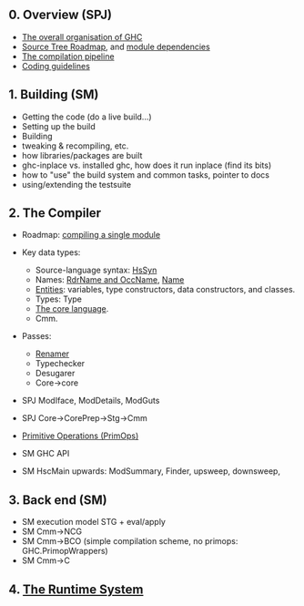 ## 0. Overview (SPJ)

- [The overall organisation of GHC](commentary/organisation)
- [Source Tree Roadmap](commentary/source-tree), and [module dependencies](module-dependencies)
- [The compilation pipeline](commentary/pipeline)
- [Coding guidelines](commentary/coding-style)

## 1. Building (SM)

- Getting the code (do a live build...)
- Setting up the build
- Building
- tweaking & recompiling, etc.
- how libraries/packages are built
- ghc-inplace vs. installed ghc, how does it run inplace (find its bits)
- how to "use" the build system and common tasks, pointer to docs
- using/extending the testsuite

## 2. The Compiler

- Roadmap: [compiling a single module](commentary/compiler/hsc-main)
- Key data types:

  - Source-language syntax: [HsSyn](commentary/compiler/hs-syn-type)
  - Names: [RdrName and OccName](commentary/compiler/rdr-name-type), [Name](commentary/compiler/name-type)
  - [Entities](commentary/compiler/entity-types): variables, type constructors, data constructors, and classes.
  - Types: Type
  - [The core language](commentary/compiler/core-syn-type).
  - Cmm.
- Passes:

  - [Renamer](commentary/compiler/renamer)
  - Typechecker
  - Desugarer
  - Core-\>core
- SPJ ModIface, ModDetails, ModGuts
- SPJ Core-\>CorePrep-\>Stg-\>Cmm
- [Primitive Operations (PrimOps)](commentary/prim-ops)
- SM GHC API
- SM HscMain upwards: ModSummary, Finder, upsweep, downsweep,

## 3. Back end (SM)

-  SM execution model STG + eval/apply
-  SM Cmm-\>NCG
-  SM Cmm-\>BCO  (simple compilation scheme, no primops: GHC.PrimopWrappers)
-  SM Cmm-\>C

## 4. [The Runtime System](commentary/rts)
